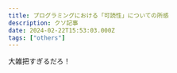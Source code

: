 ```yaml
---
title: プログラミングにおける「可読性」についての所感
description: クソ記事
date: 2024-02-22T15:53:03.000Z
tags: ["others"]
---
```


大雑把すぎるだろ！
